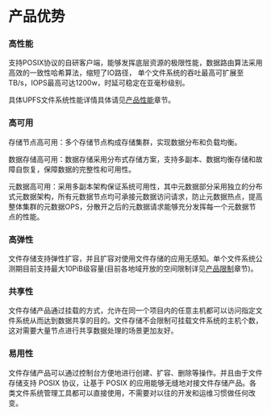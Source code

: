 

# 产品优势

### 高性能
支持POSIX协议的自研客户端，能够发挥底层资源的极限性能，数据路由算法采用高效的一致性哈希算法，缩短了IO路径，
单个文件系统的吞吐最高可扩展至TB/s，IOPS最高可达1200w，时延可稳定在亚毫秒级别。

具体UPFS文件系统性能详情具体请见[产品性能](/upfs/performance.md)章节。


### 高可用

存储节点高可用：多个存储节点构成存储集群，实现数据分布和负载均衡。

数据存储高可用：数据存储采用分布式存储方案，支持多副本、数据均衡存储和故障自恢复，保障数据的完整性和可用性。

元数据高可用：采用多副本架构保证系统可用性，其中元数据部分采用独立的分布式元数据架构，所有元数据节点均可承接元数据访问请求，防止元数据热点，提高整体集群的元数据OPS，分散开之后的元数据请求能够充分发挥每一个元数据节点的性能。

### 高弹性
文件存储支持弹性扩容，并且扩容对使用文件存储的应用无感知。单个文件系统公测期目前支持最大10PiB级容量(目前各地域开放的空间限制详见[产品限制](/upfs/upfs_manual_instruction/limit)章节)。

### 共享性
文件存储产品通过挂载的方式，允许在同一个项目内的任意主机都可以访问指定文件系统从而达到数据共享的目的。文件存储不会限制可挂载文件系统的主机个数，这对需要大量节点进行共享数据处理的场景更加友好。

### 易用性
文件存储产品可以通过控制台方便地进行创建、扩容、删除等操作。并且由于文件存储支持 POSIX 协议，让基于 POSIX 的应用能够无缝地对接文件存储产品。各类文件系统管理工具都可以直接使用，不需要对以往的开发和运维习惯做任何改变。
